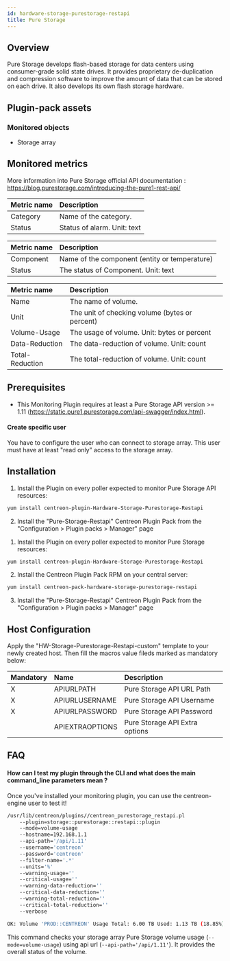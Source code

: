```yaml
---
id: hardware-storage-purestorage-restapi
title: Pure Storage
---
```


## Overview

Pure Storage develops flash-based storage for data centers using consumer-grade solid state drives. 
It provides proprietary de-duplication and compression software to improve the amount of data that can be stored on each drive. 
It also develops its own flash storage hardware.

## Plugin-pack assets

### Monitored objects

* Storage array

## Monitored metrics                                                                                                   

More information into Pure Storage official API documentation : https://blog.purestorage.com/introducing-the-pure1-rest-api/

<!--DOCUSAURUS_CODE_TABS-->
<!--Alarms-Global-->

| Metric name        | Description                                                                                             |
| :----------------- | :------------------------------------------------------------------------------------------------------ |
| Category           | Name of the category.                                                                                   |
| Status             | Status of alarm. Unit: text                                                                             |

<!--Hardware-Global-->

| Metric name        | Description                                                                                             |
| :----------------- | :------------------------------------------------------------------------------------------------------ |
| Component          | Name of the component (entity or temperature)                                                           |
| Status             | The status of Component. Unit: text                                                                     |

<!--Volume-Usage-Global-->

| Metric name        | Description                                                                                             |
| :----------------- | :------------------------------------------------------------------------------------------------------ |
| Name               | The name of volume.                                                                                     |
| Unit               | The unit of checking volume (bytes or percent)                                                         |
| Volume-Usage       | The usage of volume. Unit: bytes or percent                                                            |
| Data-Reduction     | The data-reduction of volume. Unit: count                                                               |
| Total-Reduction    | The total-reduction of volume. Unit: count                                                              |

<!--END_DOCUSAURUS_CODE_TABS-->

## Prerequisites

* This Monitoring Plugin requires at least a Pure Storage API version >= 1.11 (https://static.pure1.purestorage.com/api-swagger/index.html).

#### Create specific user
You have to configure the user who can connect to storage array. This user must have at least "read only" access to the storage array.
 
## Installation

<!--DOCUSAURUS_CODE_TABS-->

<!--Online IMP Licence & IT-100 Editions-->

1. Install the Plugin on every poller expected to monitor Pure Storage API resources:

```bash
yum install centreon-plugin-Hardware-Storage-Purestorage-Restapi
```

2. Install the "Pure-Storage-Restapi" Centreon Plugin Pack from the "Configuration > Plugin packs > Manager" page


<!--Offline IMP License-->

1. Install the Plugin on every poller expected to monitor Pure Storage resources:

```bash
yum install centreon-plugin-Hardware-Storage-Purestorage-Restapi
```

2. Install the Centreon Plugin Pack RPM on your central server:

```bash
yum install centreon-pack-hardware-storage-purestorage-restapi
```

3. Install the "Pure-Storage-Restapi" Centreon Plugin Pack from the "Configuration > Plugin packs > Manager" page

<!--END_DOCUSAURUS_CODE_TABS-->

## Host Configuration

Apply the "HW-Storage-Purestorage-Restapi-custom" template to your newly created host. Then fill the macros value fileds marked as mandatory below: 

| Mandatory   | Name                    | Description                                                                                 |
| :---------- | :---------------------- | :------------------------------------------------------------------------------------------ |
| X           | APIURLPATH              | Pure Storage API URL Path                                                                   |
| X           | APIURLUSERNAME          | Pure Storage API Username                                                                   |
| X           | APIURLPASSWORD          | Pure Storage API Password                                                                   |
|             | APIEXTRAOPTIONS         | Pure Storage API Extra options                                                              |

## FAQ

#### How can I test my plugin through the CLI and what does the main command_line parameters mean ?

Once you've installed your monitoring plugin, you can use the centreon-engine user to test it! 

```bash
/usr/lib/centreon/plugins//centreon_purestorage_restapi.pl
	--plugin=storage::purestorage::restapi::plugin
	--mode=volume-usage
	--hostname=192.168.1.1
	--api-path='/api/1.11'
	--username='centreon'
	--password='centreon' 
	--filter-name='.*'
	--units='%'
	--warning-usage=''
	--critical-usage=''
	--warning-data-reduction=''
	--critical-data-reduction=''
	--warning-total-reduction=''
	--critical-total-reduction=''
	--verbose

OK: Volume 'PROD::CENTREON' Usage Total: 6.00 TB Used: 1.13 TB (18.85%) Free: 4.87 TB (81.15%), Data Reduction : 2.917, Total Reduction : 5.193, Snapshots : 0.00 B
```

This command checks your storage array Pure Storage volume usage (```--mode=volume-usage```) using api url (```--api-path='/api/1.11'```). It provides the overall status of the volume.
